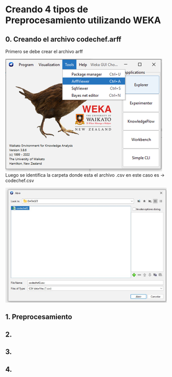 # Creando 4 tipos de Preprocesamiento utilizando WEKA

## 0. Creando el archivo codechef.arff

Primero se debe crear el archivo arff

![Creacion](https://github.com/OsvaldoRodriguez/PRIMER-PARCIAL-INF-354/blob/master/PREGUNTA%202/crear%20raff/crearArff.png)
Luego se identifica la carpeta donde esta el archivo .csv en este caso es -> codechef.csv

![Ubicacion](https://github.com/OsvaldoRodriguez/PRIMER-PARCIAL-INF-354/blob/master/PREGUNTA%202/crear%20raff/archivo%20csv.jpeg)


## 1. Preprocesamiento 


## 2.


## 3.

## 4.
